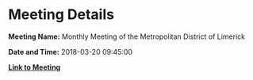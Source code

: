 # Meeting Details

**Meeting Name:** Monthly Meeting of the Metropolitan District of Limerick

**Date and Time:** 2018-03-20 09:45:00

**[Link to Meeting](https://www.limerick.ie/council/whats-on/monthly-meeting-metropolitan-district-limerick-43)**
